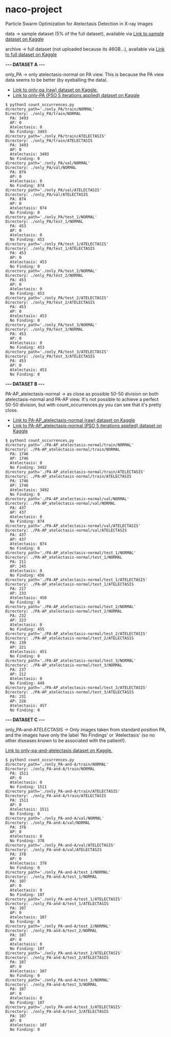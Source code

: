 # naco-project
Particle Swarm Optimization for Atelectasis Detection in X-ray Images

data -> sample dataset (5% of the full dataset), available via [Link to sample dataset on Kaggle](https://www.kaggle.com/datasets/nih-chest-xrays/sample)

archive -> full dataset (not uploaded because its 46GB...), available via [Link to full dataset on Kaggle](https://www.kaggle.com/datasets/nih-chest-xrays/data)

**--- DATASET A ---**

only_PA -> only atelectasis-normal on PA view. This is because the PA view data seems to be better (by eyeballing the data).

- [Link to only-pa (raw) dataset on Kaggle.](https://www.kaggle.com/datasets/lisanneweidmann/only-pa)
- [Link to only-PA (PSO 5 iterations applied) dataset on Kaggle]( https://www.kaggle.com/datasets/lisanneweidmann/only-pa-pso5)

```
$ python3 count_occurrences.py 
directory_path='./only_PA/train/NORMAL'
Directory: ./only_PA/train/NORMAL
  PA: 3493
  AP: 0
  Atelectasis: 0
  No Finding: 3493
directory_path='./only_PA/train/ATELECTASIS'
Directory: ./only_PA/train/ATELECTASIS
  PA: 3493
  AP: 0
  Atelectasis: 3493
  No Finding: 0
directory_path='./only_PA/val/NORMAL'
Directory: ./only_PA/val/NORMAL
  PA: 874
  AP: 0
  Atelectasis: 0
  No Finding: 874
directory_path='./only_PA/val/ATELECTASIS'
Directory: ./only_PA/val/ATELECTASIS
  PA: 874
  AP: 0
  Atelectasis: 874
  No Finding: 0
directory_path='./only_PA/test_1/NORMAL'
Directory: ./only_PA/test_1/NORMAL
  PA: 453
  AP: 0
  Atelectasis: 0
  No Finding: 453
directory_path='./only_PA/test_1/ATELECTASIS'
Directory: ./only_PA/test_1/ATELECTASIS
  PA: 453
  AP: 0
  Atelectasis: 453
  No Finding: 0
directory_path='./only_PA/test_2/NORMAL'
Directory: ./only_PA/test_2/NORMAL
  PA: 453
  AP: 0
  Atelectasis: 0
  No Finding: 453
directory_path='./only_PA/test_2/ATELECTASIS'
Directory: ./only_PA/test_2/ATELECTASIS
  PA: 453
  AP: 0
  Atelectasis: 453
  No Finding: 0
directory_path='./only_PA/test_3/NORMAL'
Directory: ./only_PA/test_3/NORMAL
  PA: 453
  AP: 0
  Atelectasis: 0
  No Finding: 453
directory_path='./only_PA/test_3/ATELECTASIS'
Directory: ./only_PA/test_3/ATELECTASIS
  PA: 453
  AP: 0
  Atelectasis: 453
  No Finding: 0
```

**--- DATASET B ---**

PA-AP_atelectasis-normal -> as close as possible 50-50 division on both atelectasis-normal and PA-AP view. It's not possible to achieve a perfect 50-50 division, but with count_occurrences.py you can see that it's pretty close.

- [Link to PA-AP_atelectasis-normal (raw) dataset on Kaggle](https://www.kaggle.com/datasets/lisanneweidmann/pa-ap-atelectasis-normal)
- [Link to PA-AP_atelectasis-normal (PSO 5 iterations applied) dataset on Kaggle](https://www.kaggle.com/datasets/lisanneweidmann/pa-ap-atelectasis-normal-pso5)
```
$ python3 count_occurrences.py 
directory_path='./PA-AP_atelectasis-normal/train/NORMAL'
Directory: ./PA-AP_atelectasis-normal/train/NORMAL
  PA: 1746
  AP: 1746
  Atelectasis: 0
  No Finding: 3492
directory_path='./PA-AP_atelectasis-normal/train/ATELECTASIS'
Directory: ./PA-AP_atelectasis-normal/train/ATELECTASIS
  PA: 1746
  AP: 1746
  Atelectasis: 3492
  No Finding: 0
directory_path='./PA-AP_atelectasis-normal/val/NORMAL'
Directory: ./PA-AP_atelectasis-normal/val/NORMAL
  PA: 437
  AP: 437
  Atelectasis: 0
  No Finding: 874
directory_path='./PA-AP_atelectasis-normal/val/ATELECTASIS'
Directory: ./PA-AP_atelectasis-normal/val/ATELECTASIS
  PA: 437
  AP: 437
  Atelectasis: 874
  No Finding: 0
directory_path='./PA-AP_atelectasis-normal/test_1/NORMAL'
Directory: ./PA-AP_atelectasis-normal/test_1/NORMAL
  PA: 211
  AP: 245
  Atelectasis: 0
  No Finding: 456
directory_path='./PA-AP_atelectasis-normal/test_1/ATELECTASIS'
Directory: ./PA-AP_atelectasis-normal/test_1/ATELECTASIS
  PA: 217
  AP: 233
  Atelectasis: 450
  No Finding: 0
directory_path='./PA-AP_atelectasis-normal/test_2/NORMAL'
Directory: ./PA-AP_atelectasis-normal/test_2/NORMAL
  PA: 232
  AP: 223
  Atelectasis: 0
  No Finding: 455
directory_path='./PA-AP_atelectasis-normal/test_2/ATELECTASIS'
Directory: ./PA-AP_atelectasis-normal/test_2/ATELECTASIS
  PA: 230
  AP: 221
  Atelectasis: 451
  No Finding: 0
directory_path='./PA-AP_atelectasis-normal/test_3/NORMAL'
Directory: ./PA-AP_atelectasis-normal/test_3/NORMAL
  PA: 237
  AP: 212
  Atelectasis: 0
  No Finding: 449
directory_path='./PA-AP_atelectasis-normal/test_3/ATELECTASIS'
Directory: ./PA-AP_atelectasis-normal/test_3/ATELECTASIS
  PA: 231
  AP: 226
  Atelectasis: 457
  No Finding: 0
```

**--- DATASET C ---**

only_PA-and-ATELECTASIS -> Only images taken from standard position PA, and the images have only the label 'No Findings' or 'Atelectasis' (so no other diseases known to be associated with the patient!). 

[Link to only-pa-and-atelectasis dataset on Kaggle.](https://www.kaggle.com/datasets/lisanneweidmann/only-pa-and-atelectasis)
```
$ python3 count_occurrences.py 
directory_path='./only_PA-and-A/train/NORMAL'
Directory: ./only_PA-and-A/train/NORMAL
  PA: 1511
  AP: 0
  Atelectasis: 0
  No Finding: 1511
directory_path='./only_PA-and-A/train/ATELECTASIS'
Directory: ./only_PA-and-A/train/ATELECTASIS
  PA: 1511
  AP: 0
  Atelectasis: 1511
  No Finding: 0
directory_path='./only_PA-and-A/val/NORMAL'
Directory: ./only_PA-and-A/val/NORMAL
  PA: 378
  AP: 0
  Atelectasis: 0
  No Finding: 378
directory_path='./only_PA-and-A/val/ATELECTASIS'
Directory: ./only_PA-and-A/val/ATELECTASIS
  PA: 378
  AP: 0
  Atelectasis: 378
  No Finding: 0
directory_path='./only_PA-and-A/test_1/NORMAL'
Directory: ./only_PA-and-A/test_1/NORMAL
  PA: 107
  AP: 0
  Atelectasis: 0
  No Finding: 107
directory_path='./only_PA-and-A/test_1/ATELECTASIS'
Directory: ./only_PA-and-A/test_1/ATELECTASIS
  PA: 107
  AP: 0
  Atelectasis: 107
  No Finding: 0
directory_path='./only_PA-and-A/test_2/NORMAL'
Directory: ./only_PA-and-A/test_2/NORMAL
  PA: 107
  AP: 0
  Atelectasis: 0
  No Finding: 107
directory_path='./only_PA-and-A/test_2/ATELECTASIS'
Directory: ./only_PA-and-A/test_2/ATELECTASIS
  PA: 107
  AP: 0
  Atelectasis: 107
  No Finding: 0
directory_path='./only_PA-and-A/test_3/NORMAL'
Directory: ./only_PA-and-A/test_3/NORMAL
  PA: 107
  AP: 0
  Atelectasis: 0
  No Finding: 107
directory_path='./only_PA-and-A/test_3/ATELECTASIS'
Directory: ./only_PA-and-A/test_3/ATELECTASIS
  PA: 107
  AP: 0
  Atelectasis: 107
  No Finding: 0
```


